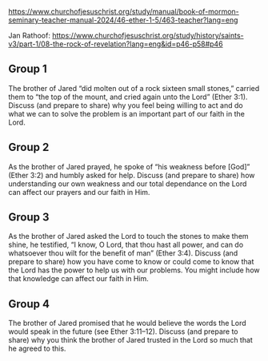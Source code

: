 https://www.churchofjesuschrist.org/study/manual/book-of-mormon-seminary-teacher-manual-2024/46-ether-1-5/463-teacher?lang=eng


Jan Rathoof: https://www.churchofjesuschrist.org/study/history/saints-v3/part-1/08-the-rock-of-revelation?lang=eng&id=p46-p58#p46



## Group 1 
The brother of Jared “did molten out of a rock sixteen small stones,” carried them to “the top of the mount, and cried again unto the Lord” (Ether 3:1). Discuss (and prepare to share) why you feel being willing to act and do what we can to solve the problem is an important part of our faith in the Lord.
## Group 2 
As the brother of Jared prayed, he spoke of “his weakness before [God]” (Ether 3:2) and humbly asked for help. Discuss (and prepare to share) how understanding our own weakness and our total dependance on the Lord can affect our prayers and our faith in Him.
## Group 3 
As the brother of Jared asked the Lord to touch the stones to make them shine, he testified, “I know, O Lord, that thou hast all power, and can do whatsoever thou wilt for the benefit of man” (Ether 3:4). Discuss (and prepare to share) how you have come to know or could come to know that the Lord has the power to help us with our problems. You might include how that knowledge can affect our faith in Him.
## Group 4
The brother of Jared promised that he would believe the words the Lord would speak in the future (see Ether 3:11–12). Discuss (and prepare to share) why you think the brother of Jared trusted in the Lord so much that he agreed to this.

